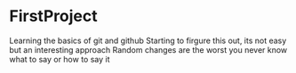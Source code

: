 
# FirstProject
Learning the basics of git and github
Starting to firgure this out, its not easy but an interesting approach
Random changes are the worst 
you never know what to say or how to say it
